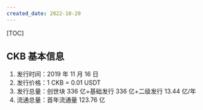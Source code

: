 ```yaml
---
created_date: 2022-10-20
---
```


[TOC]

## CKB 基本信息

1. 发行时间：2019 年 11 月 16 日
2. 发行价格：1 CKB = 0.01 USDT
3. 发行总量：创世块 336 亿+基础发行 336 亿+二级发行 13.44 亿/年
4. 流通总量：首年流通量 123.76 亿
